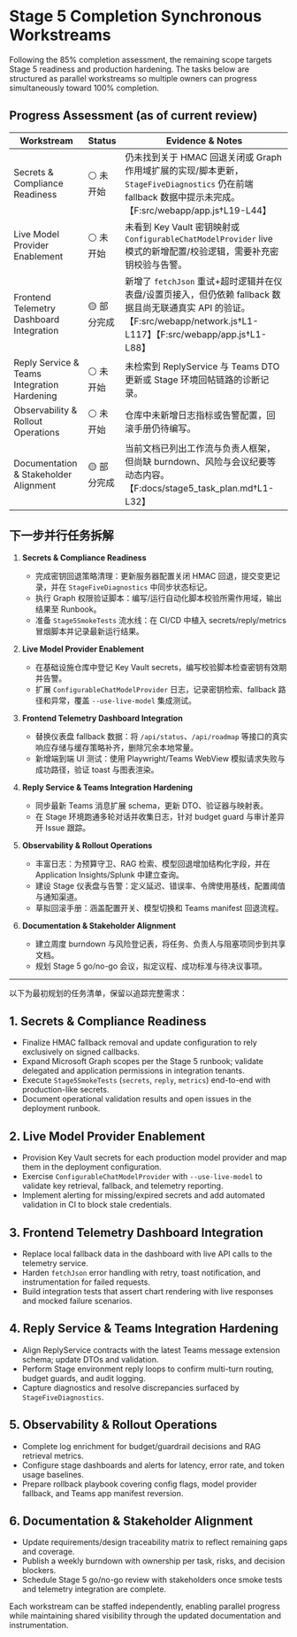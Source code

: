 # Stage 5 Completion Synchronous Workstreams

Following the 85% completion assessment, the remaining scope targets Stage 5 readiness and production hardening. The tasks below are structured as parallel workstreams so multiple owners can progress simultaneously toward 100% completion.

## Progress Assessment (as of current review)

| Workstream | Status | Evidence & Notes |
| --- | --- | --- |
| Secrets & Compliance Readiness | ⚪ 未开始 | 仍未找到关于 HMAC 回退关闭或 Graph 作用域扩展的实现/脚本更新，`StageFiveDiagnostics` 仍在前端 fallback 数据中提示未完成。 【F:src/webapp/app.js†L19-L44】 |
| Live Model Provider Enablement | ⚪ 未开始 | 未看到 Key Vault 密钥映射或 `ConfigurableChatModelProvider` live 模式的新增配置/校验逻辑，需要补充密钥校验与告警。 |
| Frontend Telemetry Dashboard Integration | 🟡 部分完成 | 新增了 `fetchJson` 重试+超时逻辑并在仪表盘/设置页接入，但仍依赖 fallback 数据且尚无联通真实 API 的验证。 【F:src/webapp/network.js†L1-L117】【F:src/webapp/app.js†L1-L88】 |
| Reply Service & Teams Integration Hardening | ⚪ 未开始 | 未检索到 ReplyService 与 Teams DTO 更新或 Stage 环境回帖链路的诊断记录。 |
| Observability & Rollout Operations | ⚪ 未开始 | 仓库中未新增日志指标或告警配置，回滚手册仍待编写。 |
| Documentation & Stakeholder Alignment | 🟡 部分完成 | 当前文档已列出工作流与负责人框架，但尚缺 burndown、风险与会议纪要等动态内容。 【F:docs/stage5_task_plan.md†L1-L32】 |

## 下一步并行任务拆解

1. **Secrets & Compliance Readiness**
   - 完成密钥回退策略清理：更新服务器配置关闭 HMAC 回退，提交变更记录，并在 `StageFiveDiagnostics` 中同步状态标记。
   - 执行 Graph 权限验证脚本：编写/运行自动化脚本校验所需作用域，输出结果至 Runbook。
   - 准备 `Stage5SmokeTests` 流水线：在 CI/CD 中植入 secrets/reply/metrics 冒烟脚本并记录最新运行结果。

2. **Live Model Provider Enablement**
   - 在基础设施仓库中登记 Key Vault secrets，编写校验脚本检查密钥有效期并告警。
   - 扩展 `ConfigurableChatModelProvider` 日志，记录密钥检索、fallback 路径和异常，覆盖 `--use-live-model` 集成测试。

3. **Frontend Telemetry Dashboard Integration**
   - 替换仪表盘 fallback 数据：将 `/api/status`、`/api/roadmap` 等接口的真实响应存储与缓存策略补齐，删除冗余本地常量。
   - 新增端到端 UI 测试：使用 Playwright/Teams WebView 模拟请求失败与成功路径，验证 toast 与图表渲染。

4. **Reply Service & Teams Integration Hardening**
   - 同步最新 Teams 消息扩展 schema，更新 DTO、验证器与映射表。
   - 在 Stage 环境跑通多轮对话并收集日志，针对 budget guard 与审计差异开 Issue 跟踪。

5. **Observability & Rollout Operations**
   - 丰富日志：为预算守卫、RAG 检索、模型回退增加结构化字段，并在 Application Insights/Splunk 中建立查询。
   - 建设 Stage 仪表盘与告警：定义延迟、错误率、令牌使用基线，配置阈值与通知渠道。
   - 草拟回滚手册：涵盖配置开关、模型切换和 Teams manifest 回退流程。

6. **Documentation & Stakeholder Alignment**
   - 建立周度 burndown 与风险登记表，将任务、负责人与阻塞项同步到共享文档。
   - 规划 Stage 5 go/no-go 会议，拟定议程、成功标准与待决议事项。

---

以下为最初规划的任务清单，保留以追踪完整需求：

## 1. Secrets & Compliance Readiness
- Finalize HMAC fallback removal and update configuration to rely exclusively on signed callbacks.
- Expand Microsoft Graph scopes per the Stage 5 runbook; validate delegated and application permissions in integration tenants.
- Execute `Stage5SmokeTests` (`secrets`, `reply`, `metrics`) end-to-end with production-like secrets.
- Document operational validation results and open issues in the deployment runbook.

## 2. Live Model Provider Enablement
- Provision Key Vault secrets for each production model provider and map them in the deployment configuration.
- Exercise `ConfigurableChatModelProvider` with `--use-live-model` to validate key retrieval, fallback, and telemetry reporting.
- Implement alerting for missing/expired secrets and add automated validation in CI to block stale credentials.

## 3. Frontend Telemetry Dashboard Integration
- Replace local fallback data in the dashboard with live API calls to the telemetry service.
- Harden `fetchJson` error handling with retry, toast notification, and instrumentation for failed requests.
- Build integration tests that assert chart rendering with live responses and mocked failure scenarios.

## 4. Reply Service & Teams Integration Hardening
- Align ReplyService contracts with the latest Teams message extension schema; update DTOs and validation.
- Perform Stage environment reply loops to confirm multi-turn routing, budget guards, and audit logging.
- Capture diagnostics and resolve discrepancies surfaced by `StageFiveDiagnostics`.

## 5. Observability & Rollout Operations
- Complete log enrichment for budget/guardrail decisions and RAG retrieval metrics.
- Configure stage dashboards and alerts for latency, error rate, and token usage baselines.
- Prepare rollback playbook covering config flags, model provider fallback, and Teams app manifest reversion.

## 6. Documentation & Stakeholder Alignment
- Update requirements/design traceability matrix to reflect remaining gaps and coverage.
- Publish a weekly burndown with ownership per task, risks, and decision blockers.
- Schedule Stage 5 go/no-go review with stakeholders once smoke tests and telemetry integration are complete.

Each workstream can be staffed independently, enabling parallel progress while maintaining shared visibility through the updated documentation and instrumentation.
